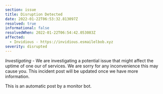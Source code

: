 ```yaml
---
section: issue
title: Disruption Detected
date: 2022-01-22T06:53:32.813097Z
resolved: true
informational: false
resolvedWhen: 2022-01-22T06:54:42.053083Z
affected:
  - Invidious - https://invidious.esmailelbob.xyz
severity: disrupted
---
```

*Investigating* - We are investigating a potential issue that might affect the uptime of one our of services. We are sorry for any inconvenience this may cause you. This incident post will be updated once we have more information.

This is an automatic post by a monitor bot.
        